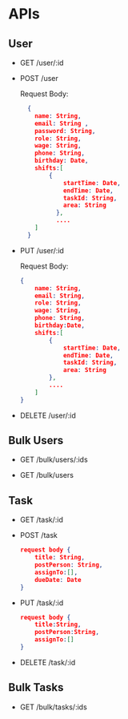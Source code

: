 # APIs

## User

- GET
/user/:id

- POST
/user

    Request Body:<br/>
    ```json
      {
        name: String,
        email: String ,
        password: String,
        role: String,
        wage: String,
        phone: String,
        birthday: Date,
        shifts:[
            {
                startTime: Date,
                endTime: Date,
                taskId: String,
                area: String
              },
              ....
        ]
      }
    ```
- PUT
/user/:id

    Request Body:<br/>
    ```json
    {
        name: String,
        email: String,
        role: String, 
        wage: String,
        phone: String,
        birthday:Date,
        shifts:[
            {
                startTime: Date,
                endTime: Date,
                taskId: String,
                area: String
            },
            ....
        ]
    }
    ```

- DELETE
/user/:id

## Bulk Users
- GET
/bulk/users/:ids<br/>

- GET
/bulk/users

## Task

- GET
/task/:id

- POST
/task
    ```json
    request body {
        title: String,
        postPerson: String,
        assignTo:[],
        dueDate: Date
    }
    ```

- PUT
/task/:id
    ```json
    request body {
        title:String,
        postPerson:String,
        assignTo:[]
    }
    ```
- DELETE
/task/:id

## Bulk Tasks
- GET
/bulk/tasks/:ids

